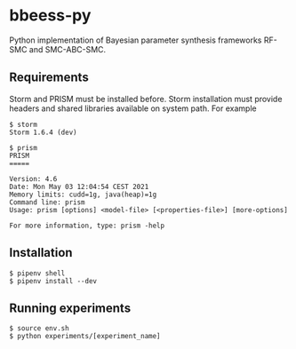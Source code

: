 # bbeess-py
Python implementation of Bayesian parameter synthesis frameworks RF-SMC and SMC-ABC-SMC.

## Requirements
Storm and PRISM must be installed before. Storm installation must provide headers and shared libraries available on system path. For example
```
$ storm
Storm 1.6.4 (dev)

$ prism
PRISM
=====

Version: 4.6
Date: Mon May 03 12:04:54 CEST 2021
Memory limits: cudd=1g, java(heap)=1g
Command line: prism
Usage: prism [options] <model-file> [<properties-file>] [more-options]

For more information, type: prism -help
```

## Installation
```
$ pipenv shell
$ pipenv install --dev
```

## Running experiments
```
$ source env.sh
$ python experiments/[experiment_name]
```